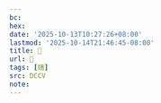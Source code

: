 ```yaml
---
bc:
hex:
date: '2025-10-13T10:27:26+08:00'
lastmod: '2025-10-14T21:46:45-08:00'
title: 􄇀
url: 􄇀
tags: [嫸]
src: DCCV
note:
---
```

